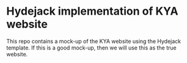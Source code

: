# Hydejack implementation of KYA website
This repo contains a mock-up of the KYA website using the Hydejack template. If this is a good mock-up, then we will use this as the true website.
